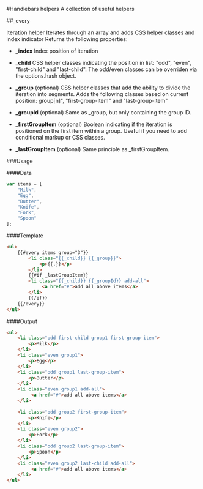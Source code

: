 #Handlebars helpers
A collection of useful helpers

##_every

Iteration helper
Iterates through an array and adds CSS helper classes and index indicator
Returns the following properties:

* **_index**
Index position of iteration

* **_child**
CSS helper classes indicating the position in list: 
"odd", "even", "first-child" and "last-child".
The odd/even classes can be overriden via the options.hash object.
         
* **_group**
(optional) CSS helper classes that add the ability to divide the iteration into 
segments. Adds the following classes based on current position:
group[n]", "first-group-item" and "last-group-item"

* **_groupId**
(optional) Same as _group, but only containing the group ID.

* **_firstGroupItem**
(optional) Boolean indicating if the iteration is positioned on the first item 
within a group. Useful if you need to add conditional markup or CSS classes.

* **_lastGroupItem**
(optional) Same principle as _firstGroupItem.


###Usage

####Data
```js
var items = [
    "Milk",
    "Egg",
    "Butter",
    "Knife",
    "Fork",
    "Spoon"
];
```

####Template
```html
<ul>
    {{#every items group="3"}}
        <li class="{{_child}} {{_group}}">
            <p>{{.}}</p> 
        </li>
        {{#if _lastGroupItem}}
        <li class="{{_child}} {{_groupId}} add-all">
             <a href="#">add all above items</a>
        </li>
        {{/if}}
    {{/every}}
</ul>
```

####Output
```html
<ul>
    <li class="odd first-child group1 first-group-item">
        <p>Milk</p>
    </li>
    <li class="even group1">
        <p>Egg</p>
    </li>
    <li class="odd group1 last-group-item">
        <p>Butter</p>
    </li>
    <li class="even group1 add-all">
         <a href="#">add all above items</a>
    </li>
    
    <li class="odd group2 first-group-item">
        <p>Knife</p>
    </li>
    <li class="even group2">
        <p>Fork</p>
    </li>
    <li class="odd group2 last-group-item">
        <p>Spoon</p>
    </li>
    <li class="even group2 last-child add-all">
         <a href="#">add all above items</a>
    </li>
</ul>
```
